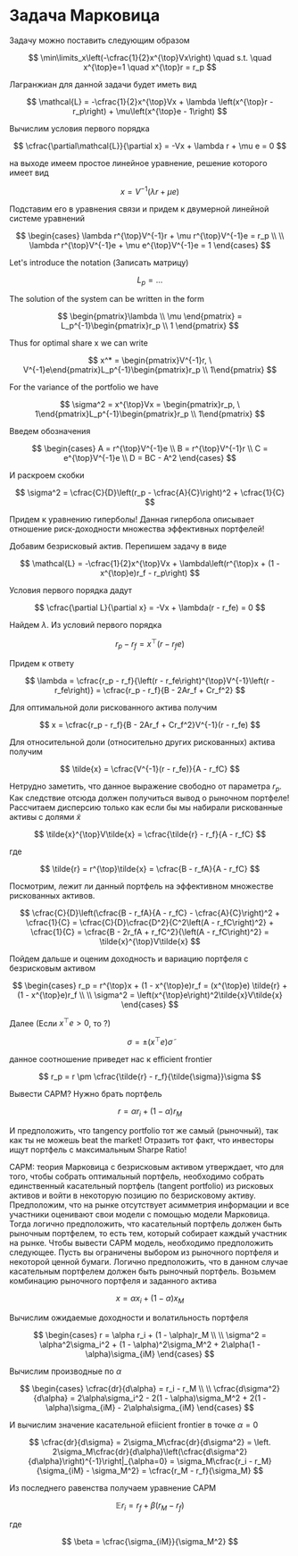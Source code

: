 # Задача Марковица
Задачу можно поставить следующим образом

$$
 \min\limits_x\left(-\cfrac{1}{2}x^{\top}Vx\right) \quad s.t. \quad x^{\top}e=1 \quad x^{\top}r = r_p
$$

Лагранжиан для данной задачи будет иметь вид

$$
 \mathcal{L} = -\cfrac{1}{2}x^{\top}Vx + \lambda \left(x^{\top}r - r_p\right) + \mu\left(x^{\top}e - 1\right)
$$

Вычислим условия первого порядка

$$
 \cfrac{\partial\mathcal{L}}{\partial x} = -Vx + \lambda r + \mu e = 0
$$

на выходе имеем простое линейное уравнение, решение которого имеет вид

$$
 x = V^{-1}\left(\lambda r + \mu e\right)
$$

Подставим его в уравнения связи и придем к двумерной линейной системе уравнений

$$
 \begin{cases}
 \lambda r^{\top}V^{-1}r + \mu r^{\top}V^{-1}e = r_p \\
 \\
 \lambda r^{\top}V^{-1}e + \mu e^{\top}V^{-1}e = 1
 \end{cases}
$$

Let's introduce the notation (Записать матрицу)

$$
 L_p = ...
$$

The solution of the system can be written in the form 

$$
 \begin{pmatrix}\lambda \\ \mu \end{pmatrix} = L_p^{-1}\begin{pmatrix}r_p \\ 1 \end{pmatrix}
$$

Thus for optimal share x we can write 

$$
 x^* = \begin{pmatrix}V^{-1}r, \ V^{-1}e\end{pmatrix}L_p^{-1}\begin{pmatrix}r_p \\ 1\end{pmatrix}
$$

For the variance of the portfolio we have 

$$
 \sigma^2 = x^{\top}Vx = \begin{pmatrix}r_p, \ 1\end{pmatrix}L_p^{-1}\begin{pmatrix}r_p \\ 1\end{pmatrix}
$$

Введем обозначения

$$
 \begin{cases}
 A = r^{\top}V^{-1}e \\
 B = r^{\top}V^{-1}r \\
 C = e^{\top}V^{-1}e \\
 D = BC - A^2
 \end{cases}
$$

И раскроем скобки 

$$
 \sigma^2 = \cfrac{C}{D}\left(r_p - \cfrac{A}{C}\right)^2 + \cfrac{1}{C}
$$

Придем к уравнению гиперболы! Данная гипербола описывает отношение риск-доходности множества эффективных портфелей! 

Добавим безрисковый актив. Перепишем задачу в виде 

$$
 \mathcal{L} = -\cfrac{1}{2}x^{\top}Vx + \lambda\left(r^{\top}x + (1 - x^{\top}e)r_f - r_p\right)
$$

Условия первого порядка дадут 

$$
 \cfrac{\partial L}{\partial x} = -Vx + \lambda(r - r_fe) = 0
$$

Найдем $\lambda$. Из условий первого порядка

$$
 r_p - r_f = x^{\top}(r - r_fe)
$$

Придем к ответу 

$$
 \lambda = \cfrac{r_p - r_f}{\left(r - r_fe\right)^{\top}V^{-1}\left(r - r_fe\right)} = \cfrac{r_p - r_f}{B - 2Ar_f + Cr_f^2}
$$

Для оптимальной доли рискованного актива получим

$$
 x = \cfrac{r_p - r_f}{B - 2Ar_f + Cr_f^2}V^{-1}(r - r_fe)
$$

Для относительной доли (относительно других рискованных) актива получим

$$
 \tilde{x} = \cfrac{V^{-1}(r - r_fe)}{A - r_fC}
$$

Нетрудно заметить, что данное выражение свободно от параметра $r_p$. Как следствие отсюда должен получиться вывод о рыночном портфеле! Рассчитаем дисперсию только как если бы мы набирали рискованные активы с долями $\tilde{x}$

$$
 \tilde{x}^{\top}V\tilde{x} = \cfrac{\tilde{r} - r_f}{A - r_fC}
$$

где

$$
 \tilde{r} = r^{\top}\tilde{x} = \cfrac{B - r_fA}{A - r_fC}
$$

Посмотрим, лежит ли данный портфель на эффективном множестве рискованных активов.

$$
 \cfrac{C}{D}\left(\cfrac{B - r_fA}{A - r_fC} - \cfrac{A}{C}\right)^2 + \cfrac{1}{C} = \cfrac{C}{D}\cfrac{D^2}{C^2\left(A - r_fC\right)^2} + \cfrac{1}{C} = \cfrac{B - 2r_fA + r_fC^2}{\left(A - r_fC\right)^2} = \tilde{x}^{\top}V\tilde{x}
$$

Пойдем дальше и оценим доходность и вариацию портфеля с безрисковым активом 

$$
\begin{cases}
 r_p = r^{\top}x + (1 - x^{\top}e)r_f = (x^{\top}e) \tilde{r} + (1 - x^{\top}e)r_f \\
 \\
 \sigma^2 = \left(x^{\top}e\right)^2\tilde{x}V\tilde{x}
\end{cases}
$$

Далее (Если $x^{\top}e > 0$, то ?)

$$
 \sigma = \pm(x^{\top}e)\tilde{\sigma}
$$

данное соотношение приведет нас к efficient frontier

$$
 r_p = r \pm \cfrac{\tilde{r} - r_f}{\tilde{\sigma}}\sigma
$$

Вывести CAPM? Нужно брать портфель 

$$
 r = \alpha r_i + (1 - \alpha)r_M
$$

И предположить, что tangency portfolio тот же самый (рыночный), так как ты не можешь beat the market! Отразить тот факт, что инвесторы ищут портфель с максимальным Sharpe Ratio!

CAPM: теория Марковица с безрисковым активом утверждает, что для того, чтобы собрать оптимальный портфель, необходимо собрать единственный касательный портфель (tangent portfolio) из рисковых активов и войти в некоторую позицию по безрисковому активу. Предположим, что на рынке отсутствует асимметрия информации и все участники оценивают свои модели с помощью модели Марковица. Тогда логично предположить, что касательный портфель должен быть рыночным портфелем, то есть тем, который собирает каждый участник на рынке. Чтобы вывести CAPM модель, необходимо предположить следующее. Пусть вы ограничены выбором из рыночного портфеля и некоторой ценной бумаги. Логично предположить, что в данном случае касательным портфелем должен быть рыночный портфель. Возьмем комбинацию рыночного портфеля и заданного актива

$$
 x = \alpha x_i + (1 - \alpha)x_M
$$

Вычислим ожидаемые доходности и волатильность портфеля

$$
 \begin{cases}
 r = \alpha r_i + (1 - \alpha)r_M \\
 \\
 \sigma^2 = \alpha^2\sigma_i^2 + (1 - \alpha)^2\sigma_M^2 + 2\alpha(1 - \alpha)\sigma_{iM}
 \end{cases}
$$

Вычислим производные по $\alpha$ 

$$
 \begin{cases}
 \cfrac{dr}{d\alpha} = r_i - r_M \\
 \\
 \cfrac{d\sigma^2}{d\alpha} = 2\alpha\sigma_i^2 - 2(1 - \alpha)\sigma_M^2 + 2(1 - \alpha)\sigma_{iM} - 2\alpha\sigma_{iM}
 \end{cases}
$$

И вычислим значение касательной efiicient frontier в точке $\alpha = 0$

$$
 \cfrac{dr}{d\sigma} = 2\sigma_M\cfrac{dr}{d\sigma^2} = \left. 2\sigma_M\cfrac{dr}{d\alpha}\left(\cfrac{d\sigma^2}{d\alpha}\right)^{-1}\right|_{\alpha=0} = \sigma_M\cfrac{r_i - r_M}{\sigma_{iM} - \sigma_M^2} = \cfrac{r_M - r_f}{\sigma_M}
$$

Из последнего равенства получаем уравнение CAPM

$$
 \mathbb{E}r_i = r_f + \beta\left(r_M - r_f\right)
$$

где

$$
 \beta = \cfrac{\sigma_{iM}}{\sigma_M^2}
$$

